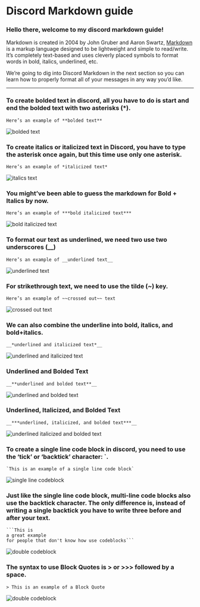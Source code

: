 # Discord Markdown guide

### Hello there, welcome to my discord markdown guide!

Markdown is created in 2004 by John Gruber and Aaron Swartz, [Markdown](https://en.wikipedia.org/wiki/Markdown) is a markup language designed to be lightweight and simple to read/write. It’s completely text-based and uses cleverly placed symbols to format words in bold, italics, underlined, etc.

We’re going to dig into Discord Markdown in the next section so you can learn how to properly format all of your messages in any way you’d like.

---

### To create bolded text in discord, all you have to do is start and end the bolded text with two asterisks (*).

```
Here’s an example of **bolded text**
```
![bolded text](https://i.imgur.com/4W2d1Dj.png)


### To create italics or italicized text in Discord, you have to type the asterisk once again, but this time use only one asterisk.

```
Here’s an example of *italicized text*
```
![italics text](https://i.imgur.com/UKdytOR.png)


### You might’ve been able to guess the markdown for Bold + Italics by now.

```
Here’s an example of ***bold italicized text***
```
![bold italicized text](https://i.imgur.com/QW0BmQR.png)

### To format our text as underlined, we need two use two underscores (__)

```
Here’s an example of __underlined text__
```
![underlined text](https://i.imgur.com/obnVLTG.png)

### For strikethrough text, we need to use the tilde (~) key.

```
Here’s an example of ~~crossed out~~ text
```
![crossed out text](https://i.imgur.com/lNT5SS7.png)

### We can also combine the underline into bold, italics, and bold+italics.

```
__*underlined and italicized text*__
```
![underlined and italicized text](https://i.imgur.com/M7C737l.png)

### Underlined and Bolded Text

```
__**underlined and bolded text**__
```
![underlined and bolded text](https://i.imgur.com/kiP6rLy.png)

### Underlined, Italicized, and Bolded Text

```
__***underlined, italicized, and bolded text***__
```
![underlined italicized and bolded text](https://i.imgur.com/gbThUGG.png)

### To create a single line code block in discord, you need to use the ‘tick’ or ‘backtick’ character: `.

```
`This is an example of a single line code block`
```
![single line codeblock](https://i.imgur.com/tDtvDXq.png)

### Just like the single line code block, multi-line code blocks also use the backtick character. The only difference is, instead of writing a single backtick you have to write three before and after your text.

```
```This is
a great example
for people that don't know how use codeblocks```
```
![double codeblock](https://i.imgur.com/IY586YB.png)

### The syntax to use Block Quotes is > or >>> followed by a space.

```
> This is an example of a Block Quote
```
![double codeblock](https://i.imgur.com/8X5EnjQ.png)
